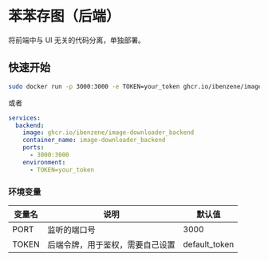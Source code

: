 # 苯苯存图（后端）

将前端中与 UI 无关的代码分离，单独部署。

## 快速开始

``` bash
sudo docker run -p 3000:3000 -e TOKEN=your_token ghcr.io/ibenzene/image-downloader_backend
```
或者

``` yaml
services:
  backend:
    image: ghcr.io/ibenzene/image-downloader_backend
    container_name: image-downloader_backend
    ports:
      - 3000:3000
    environment:
      - TOKEN=your_token
```

### 环境变量

| 变量名 | 说明 | 默认值 |
| ------- | ------- | ------- |
| PORT | 监听的端口号 | 3000 |
| TOKEN | 后端令牌，用于鉴权，需要自己设置 | default_token |

